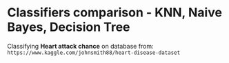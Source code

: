 # Classifiers comparison - KNN, Naive Bayes, Decision Tree

Classifying __Heart attack chance__ on database from: `https://www.kaggle.com/johnsmith88/heart-disease-dataset`


